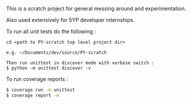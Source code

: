 This is a scratch project for general messing around and experimentation.

Also used extensively for 5YP developer internships.

To run all unit tests do the following :

```
cd <path to PY-scratch top level project dir> 

e.g. ~/Documents/dev/source/PY-scratch

Then run unittest in discover mode with verbose switch :
$ python -m unittest discover -v
```

To run coverage reports :

```bash
$ coverage run -m unittest 
$ coverage report -m
```
